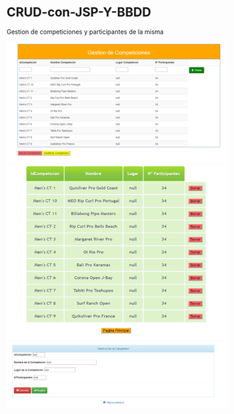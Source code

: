 # CRUD-con-JSP-Y-BBDD

Gestion de competiciones y participantes de la misma

![Index](https://github.com/fjcmolina/CRUD-con-JSP-Y-BBDD/blob/master/Imagenes/index.PNG)
![Borra](https://github.com/fjcmolina/CRUD-con-JSP-Y-BBDD/blob/master/Imagenes/borra.PNG)
![Modifica](https://github.com/fjcmolina/CRUD-con-JSP-Y-BBDD/blob/master/Imagenes/modifica.PNG)
